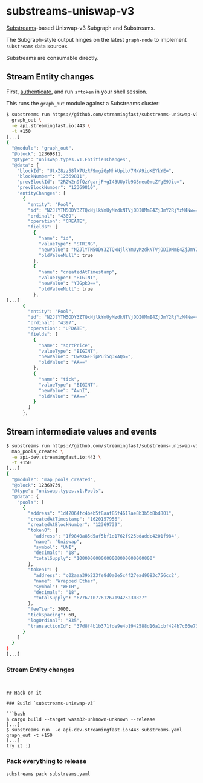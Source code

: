 # substreams-uniswap-v3

[Substreams](https://substreams.streamingfast.io)-based Uniswap-v3 Subgraph and Substreams.

The Subgraph-style output hinges on the latest `graph-node` to implement `substreams` data sources.

Substreams are consumable directly.

## Stream Entity changes

First, [authenticate](https://substreams.streamingfast.io/reference-and-specs/authentication), and run `sftoken` in your shell session.

This runs the `graph_out` module against a Substreams cluster:

```bash
$ substreams run https://github.com/streamingfast/substreams-uniswap-v3/releases/download/v0.1.0-beta/uniswap-v3-v0.1.0-beta.spkg \
  graph_out \
  -e api.streamingfast.io:443 \
  -t +150
[...]
{
  "@module": "graph_out",
  "@block": 12369811,
  "@type": "uniswap.types.v1.EntitiesChanges",
  "@data": {
    "blockId": "UtxZ8zz58lX7UzRF9mgiGpNhkUpib/7M/A9ioKEYkYE=",
    "blockNumber": "12369811",
    "prevBlockId": "2R2W2n9fQzYgarjF+gI43UUp7b9GSneu0mcZYgE9Jic=",
    "prevBlockNumber": "12369810",
    "entityChanges": [
      {
        "entity": "Pool",
        "id": "N2JlYTM5ODY3ZTQxNjlkYmUyMzdkNTVjODI0MmE4ZjJmY2RjYzM4Nw==",
        "ordinal": "4389",
        "operation": "CREATE",
        "fields": [
          {
            "name": "id",
            "valueType": "STRING",
            "newValue": "N2JlYTM5ODY3ZTQxNjlkYmUyMzdkNTVjODI0MmE4ZjJmY2RjYzM4Nw==",
            "oldValueNull": true
          },
          {
            "name": "createdAtTimestamp",
            "valueType": "BIGINT",
            "newValue": "YJGpkQ==",
            "oldValueNull": true
          },
[...]
      {
        "entity": "Pool",
        "id": "N2JlYTM5ODY3ZTQxNjlkYmUyMzdkNTVjODI0MmE4ZjJmY2RjYzM4Nw==",
        "ordinal": "4397",
        "operation": "UPDATE",
        "fields": [
          {
            "name": "sqrtPrice",
            "valueType": "BIGINT",
            "newValue": "QweXGFEipPui5q3xAQo=",
            "oldValue": "AA=="
          },
          {
            "name": "tick",
            "valueType": "BIGINT",
            "newValue": "AvnI",
            "oldValue": "AA=="
          }
        ]
      },
```


## Stream intermediate values and events

```bash
$ substreams run https://github.com/streamingfast/substreams-uniswap-v3/releases/download/v0.1.0-beta/uniswap-v3-v0.1.0-beta.spkg \
  map_pools_created \
  -e api-dev.streamingfast.io:443 \
  -t +150
[...]
{
  "@module": "map_pools_created",
  "@block": 12369739,
  "@type": "uniswap.types.v1.Pools",
  "@data": {
    "pools": [
      {
        "address": "1d42064fc4beb5f8aaf85f4617ae8b3b5b8bd801",
        "createdAtTimestamp": "1620157956",
        "createdAtBlockNumber": "12369739",
        "token0": {
          "address": "1f9840a85d5af5bf1d1762f925bdaddc4201f984",
          "name": "Uniswap",
          "symbol": "UNI",
          "decimals": "18",
          "totalSupply": "1000000000000000000000000000"
        },
        "token1": {
          "address": "c02aaa39b223fe8d0a0e5c4f27ead9083c756cc2",
          "name": "Wrapped Ether",
          "symbol": "WETH",
          "decimals": "18",
          "totalSupply": "6776710776126719425230827"
        },
        "feeTier": 3000,
        "tickSpacing": 60,
        "logOrdinal": "835",
        "transactionId": "37d8f4b1b371fde9e4b1942588d16a1cbf424b7c66e731ec915aca785ca2efcf"
      }
    ]
  }
}
[...]
```

### Stream Entity changes

```


## Hack on it

### Build `substreams-uniswap-v3`

```bash
$ cargo build --target wasm32-unknown-unknown --release
[...]
$ substreams run  -e api-dev.streamingfast.io:443 substreams.yaml graph_out -t +150
[...]
try it :)
```


### Pack everything to release

```bash
substreams pack substreams.yaml
```
